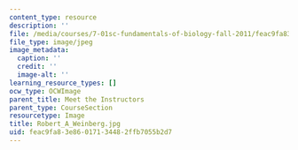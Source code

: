 ```yaml
---
content_type: resource
description: ''
file: /media/courses/7-01sc-fundamentals-of-biology-fall-2011/feac9fa83e86017134482ffb7055b2d7_Robert_A_Weinberg.jpg
file_type: image/jpeg
image_metadata:
  caption: ''
  credit: ''
  image-alt: ''
learning_resource_types: []
ocw_type: OCWImage
parent_title: Meet the Instructors
parent_type: CourseSection
resourcetype: Image
title: Robert_A_Weinberg.jpg
uid: feac9fa8-3e86-0171-3448-2ffb7055b2d7
---
```

